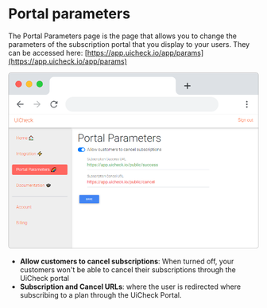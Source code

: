 # Portal parameters

The Portal Parameters page is the page that allows you to change the parameters of the subscription portal that you display to your users. They can be accessed here: [https://app.uicheck.io/app/params](https://app.uicheck.io/app/params)

![](../.gitbook/assets/frame_chrome_mac_light-29.png)

* **Allow customers to cancel subscriptions**: When turned off, your customers won't be able to cancel their subscriptions through the UiCheck portal
* **Subscription and Cancel URLs**: where the user is redirected where subscribing to a plan through the UiCheck Portal.

